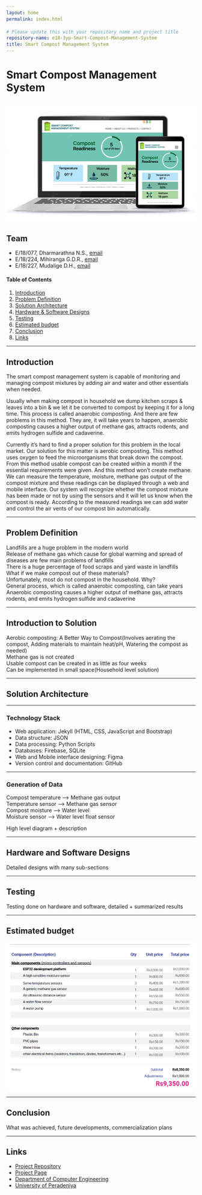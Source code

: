 ```yaml
---
layout: home
permalink: index.html

# Please update this with your repository name and project title
repository-name: e18-3yp-Smart-Compost-Management-System
title: Smart Compost Management System
---
```


[comment]: # "This is the standard layout for the project, but you can clean this and use your own template"

# Smart Compost Management System
![interface](./images/interface.jpg)
---

## Team
-  E/18/077, Dharmarathna N.S., [email](mailto:e18077@eng.pdn.ac.lk)
-  E/18/224, Mihiranga G.D.R., [email](mailto:e18224@eng.pdn.ac.lk)
-  E/18/227, Mudalige D.H., [email](mailto:e18227@eng.pdn.ac.lk)

<!-- Image (photo/drawing of the final hardware) should be here -->

<!-- This is a sample image, to show how to add images to your page. To learn more options, please refer [this](https://projects.ce.pdn.ac.lk/docs/faq/how-to-add-an-image/) -->

<!-- ![Sample Image](./images/sample.png) -->

#### Table of Contents
1. [Introduction](#introduction)
2. [Problem Definition](#problem-definition)
3. [Solution Architecture](#solution-architecture )
4. [Hardware & Software Designs](#hardware-and-software-designs)
5. [Testing](#testing)
6. [Estimated budget](#estimated-budget)
7. [Conclusion](#conclusion)
8. [Links](#links)

---
## Introduction

The smart compost management system is capable of monitoring and managing compost mixtures by adding air and water and other essentials when needed. 

Usually when making compost in household we dump kitchen scraps & leaves into a bin & we let it be converted to compost by keeping it for a long time. This process is called anaerobic composting. And there are few problems in this method. They are, it will take years to happen, anaerobic composting causes a higher output of methane gas, attracts rodents, and emits hydrogen sulfide and cadaverine. 

Currently it’s hard to find a proper solution for this problem in the local market. Our solution for this matter is aerobic composting. This method uses oxygen to feed the microorganisms that break down the compost. From this method usable compost can be created within a month if the essential requirements were given. And this method won’t create methane. We can measure the temperature, moisture, methane gas output of the compost mixture and these readings can be displayed through a web and mobile interface. Our system will recognize whether the compost mixture has been made or not by using the sensors and it will let us know when the compost is ready. According to the measured readings we can add water and control the air vents of our compost bin automatically.

---
## Problem Definition

Landfills are a huge problem in the modern world<br>
Release of methane gas which cause for global warming and spread of diseases are few main problems of landfills<br>
There is a huge percentage of food scraps and yard waste in landfills<br>
What if we make compost out of these materials?<br>
Unfortunately, most do not compost in the household. Why?<br>
General process, which is called anaerobic composting, can take years<br>
Anaerobic composting causes a higher output of methane gas, attracts rodents, and emits hydrogen sulfide and cadaverine<br>

---
## Introduction to Solution
Aerobic composting: A Better Way to Compost(Involves aerating the compost, Adding materials to maintain heat/pH, Watering the compost as needed)<br>
Methane gas is not created<br>
Usable compost can be created in as little as four weeks<br>
Can be implemented in small space(Household level solution)<br>

---
## Solution Architecture
---

### Technology Stack
- Web application: Jekyll (HTML, CSS, JavaScript and Bootstrap)
- Data structure: JSON
- Data processing: Python Scripts
- Databases: Firebase, SQLite
- Web and Mobile interface designing: Figma
- Version control and documentation: GitHub

---
### Generation of Data
Compost temperature --> Methane gas output<br>
Temperature sensor  --> Methane gas sensor<br>
Compost moisture    --> Water level<br>
Moisture sensor     --> Water level float sensor<br>


  
 
 
  
  


  
  
 


  
 
 
  
 


  
  
  


  
 




High level diagram + description

---
## Hardware and Software Designs

Detailed designs with many sub-sections

---
## Testing

Testing done on hardware and software, detailed + summarized results

---
## Estimated budget

<!-- All items and costs

| Item          | Quantity  | Unit Cost  | Total  |
| ------------- |:---------:|:----------:|-------:|
| Sample item   | 5         | 10 LKR     | 50 LKR | -->

![Estimated budget](./images/estimated_budget.png)

---
## Conclusion

What was achieved, future developments, commercialization plans

---
## Links

- [Project Repository](https://github.com/cepdnaclk/e18-3yp-Smart-Compost-Management-System)
- [Project Page](https://cepdnaclk.github.io/e18-3yp-Smart-Compost-Management-System/)
- [Department of Computer Engineering](http://www.ce.pdn.ac.lk/)
- [University of Peradeniya](https://eng.pdn.ac.lk/)

[//]: # (Please refer this to learn more about Markdown syntax)
[//]: # (https://github.com/adam-p/markdown-here/wiki/Markdown-Cheatsheet)
